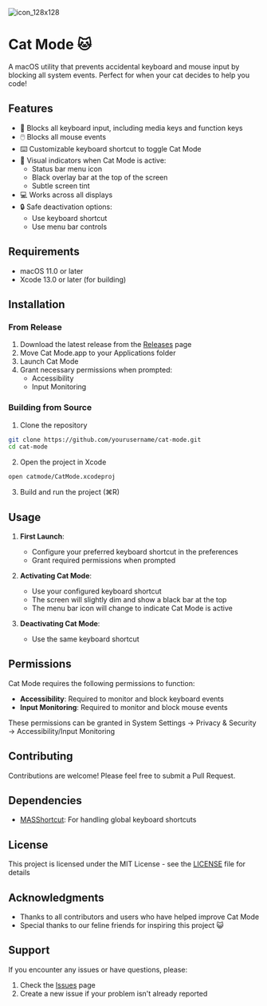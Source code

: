 

![icon_128x128](https://github.com/user-attachments/assets/13a4211d-c5e0-4c90-a8be-224c90041a70)

# Cat Mode 🐱

A macOS utility that prevents accidental keyboard and mouse input by blocking all system events. Perfect for when your cat decides to help you code!

## Features

- 🚫 Blocks all keyboard input, including media keys and function keys
- 🖱️ Blocks all mouse events
- ⌨️ Customizable keyboard shortcut to toggle Cat Mode
- 🎨 Visual indicators when Cat Mode is active:
  - Status bar menu icon
  - Black overlay bar at the top of the screen
  - Subtle screen tint
- 💻 Works across all displays
- 🔒 Safe deactivation options:
  - Use keyboard shortcut
  - Use menu bar controls

## Requirements

- macOS 11.0 or later
- Xcode 13.0 or later (for building)

## Installation

### From Release

1. Download the latest release from the [Releases](https://github.com/christianolander/cat-mode/releases) page
2. Move Cat Mode.app to your Applications folder
3. Launch Cat Mode
4. Grant necessary permissions when prompted:
   - Accessibility
   - Input Monitoring

### Building from Source

1. Clone the repository

```bash
git clone https://github.com/yourusername/cat-mode.git
cd cat-mode
```

2. Open the project in Xcode

```bash
open catmode/CatMode.xcodeproj
```

3. Build and run the project (⌘R)

## Usage

1. **First Launch**:

   - Configure your preferred keyboard shortcut in the preferences
   - Grant required permissions when prompted

2. **Activating Cat Mode**:

   - Use your configured keyboard shortcut
   - The screen will slightly dim and show a black bar at the top
   - The menu bar icon will change to indicate Cat Mode is active

3. **Deactivating Cat Mode**:
   - Use the same keyboard shortcut

## Permissions

Cat Mode requires the following permissions to function:

- **Accessibility**: Required to monitor and block keyboard events
- **Input Monitoring**: Required to monitor and block mouse events

These permissions can be granted in System Settings → Privacy & Security → Accessibility/Input Monitoring

## Contributing

Contributions are welcome! Please feel free to submit a Pull Request.

## Dependencies

- [MASShortcut](https://github.com/shpakovski/MASShortcut): For handling global keyboard shortcuts

## License

This project is licensed under the MIT License - see the [LICENSE](LICENSE) file for details

## Acknowledgments

- Thanks to all contributors and users who have helped improve Cat Mode
- Special thanks to our feline friends for inspiring this project 😺

## Support

If you encounter any issues or have questions, please:

1. Check the [Issues](https://github.com/yourusername/cat-mode/issues) page
2. Create a new issue if your problem isn't already reported
